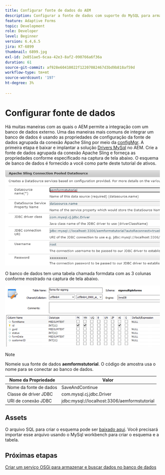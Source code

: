 ```yaml
---
title: Configurar fonte de dados do AEM
description: Configurar a fonte de dados com suporte do MySQL para armazenar e recuperar dados de formulário
feature: Adaptive Forms
topic: Development
role: Developer
level: Beginner
version: 6.4,6.5
jira: KT-6899
thumbnail: 6899.jpg
exl-id: 2e851ae5-6caa-42e3-8af2-090766a6f36a
duration: 61
source-git-commit: af928e60410022f12207082467d3bd9b818af59d
workflow-type: tm+mt
source-wordcount: '197'
ht-degree: 3%

---
```


# Configurar fonte de dados

Há muitas maneiras com as quais o AEM permite a integração com um banco de dados externo. Uma das maneiras mais comuns de integrar um banco de dados é usando as propriedades de configuração da fonte de dados agrupada da conexão Apache Sling por meio da [configMgr](http://localhost:4502/system/console/configMgr).
A primeira etapa é baixar e implantar a solução [Drivers MySql](https://mvnrepository.com/artifact/mysql/mysql-connector-java) no AEM.
Crie a fonte de dados agrupada da conexão Apache Sling e forneça as propriedades conforme especificado na captura de tela abaixo. O esquema de banco de dados é fornecido a você como parte deste tutorial de ativos.

![fonte de dados](assets/data-source.PNG)

O banco de dados tem uma tabela chamada formdata com as 3 colunas conforme mostrado na captura de tela abaixo.

![data-base](assets/data-base.PNG)


>[!NOTE]
>Nomeie sua fonte de dados **aemformstutorial**. O código de amostra usa o nome para se conectar ao banco de dados.

| Nome da Propriedade | Valor |
| ------------------------|--------------------------------------- |
| Nome da fonte de dados | SaveAndContinue |
| Classe de driver JDBC | com.mysql.cj.jdbc.Driver |
| URI de conexão JDBC | jdbc:mysql://localhost:3306/aemformstutorial |

## Assets

O arquivo SQL para criar o esquema pode ser [baixado aqui](assets/sign-multiple-forms.sql). Você precisará importar esse arquivo usando o MySql workbench para criar o esquema e a tabela.

## Próximas etapas

[Criar um serviço OSGi para armazenar e buscar dados no banco de dados](./create-osgi-service.md)
